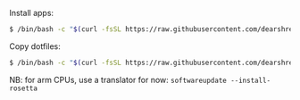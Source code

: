 Install apps:
```sh
$ /bin/bash -c "$(curl -fsSL https://raw.githubusercontent.com/dearshrewdwit/setup/master/install.sh)"
```

Copy dotfiles:
```sh
$ /bin/bash -c "$(curl -fsSL https://raw.githubusercontent.com/dearshrewdwit/setup/master/dotfiles.sh)"
```

NB: for arm CPUs, use a translator for now: `softwareupdate --install-rosetta`

